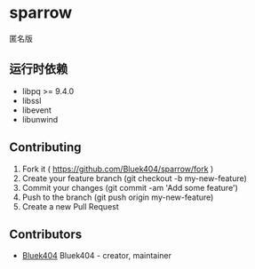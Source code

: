 # sparrow

匿名版

## 运行时依赖

- libpq >= 9.4.0
- libssl
- libevent
- libunwind

## Contributing

1. Fork it ( https://github.com/Bluek404/sparrow/fork )
2. Create your feature branch (git checkout -b my-new-feature)
3. Commit your changes (git commit -am 'Add some feature')
4. Push to the branch (git push origin my-new-feature)
5. Create a new Pull Request

## Contributors

- [Bluek404](https://github.com/Bluek404) Bluek404 - creator, maintainer
